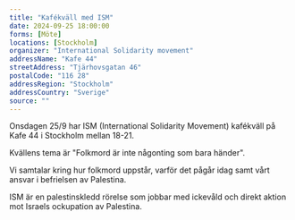```yaml
---
title: "Kafékväll med ISM"
date: 2024-09-25 18:00:00
forms: [Möte]
locations: [Stockholm]
organizer: "International Solidarity movement"
addressName: "Kafe 44"
streetAddress: "Tjärhovsgatan 46"
postalCode: "116 28"
addressRegion: "Stockholm"
addressCountry: "Sverige"
source: ""
---
```

Onsdagen 25/9 har ISM (International Solidarity Movement) kafékväll på Kafe 44 i Stockholm mellan 18-21. 

Kvällens tema är "Folkmord är inte någonting som bara händer".

Vi samtalar kring hur folkmord uppstår, varför det pågår idag samt vårt ansvar i befrielsen av Palestina. 

ISM är en palestinskledd rörelse som jobbar med ickevåld och direkt aktion mot Israels ockupation av Palestina.
